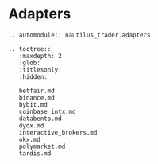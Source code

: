 # Adapters

```{eval-rst}
.. automodule:: nautilus_trader.adapters
```

```{eval-rst}
.. toctree::
   :maxdepth: 2
   :glob:
   :titlesonly:
   :hidden:

   betfair.md
   binance.md
   bybit.md
   coinbase_intx.md
   databento.md
   dydx.md
   interactive_brokers.md
   okx.md
   polymarket.md
   tardis.md
```
